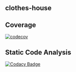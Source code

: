 clothes-house
---
## Coverage
[![codecov](https://codecov.io/gh/b1a9id/clothes-house/branch/develop/graph/badge.svg)](https://codecov.io/gh/b1a9id/clothes-house)

## Static Code Analysis
[![Codacy Badge](https://app.codacy.com/project/badge/Grade/8794c8fb00b64273a0367d7c86379df5)](https://www.codacy.com/manual/b1a9id/clothes-house?utm_source=github.com&amp;utm_medium=referral&amp;utm_content=b1a9id/clothes-house&amp;utm_campaign=Badge_Grade)
